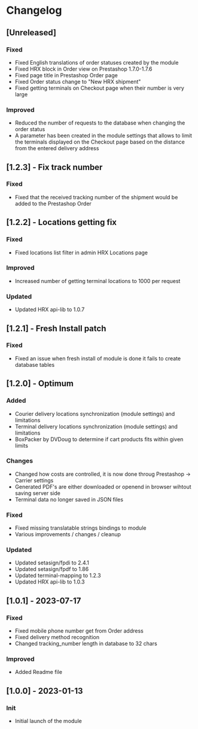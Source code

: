 # Changelog

## [Unreleased]
### Fixed
- Fixed English translations of order statuses created by the module
- Fixed HRX block in Order view on Prestashop 1.7.0-1.7.6
- Fixed page title in Prestashop Order page
- Fixed Order status change to "New HRX shipment"
- Fixed getting terminals on Checkout page when their number is very large

### Improved
- Reduced the number of requests to the database when changing the order status
- A parameter has been created in the module settings that allows to limit the terminals displayed on the Checkout page based on the distance from the entered delivery address

## [1.2.3] - Fix track number
### Fixed
- Fixed that the received tracking number of the shipment would be added to the Prestashop Order

## [1.2.2] - Locations getting fix
### Fixed
- Fixed locations list filter in admin HRX Locations page

### Improved
- Increased number of getting terminal locations to 1000 per request

### Updated
- Updated HRX api-lib to 1.0.7

## [1.2.1] - Fresh Install patch
### Fixed
- Fixed an issue when fresh install of module is done it fails to create database tables

## [1.2.0] - Optimum
### Added
- Courier delivery locations synchronization (module settings) and limitations
- Terminal delivery locations synchronization (module settings) and limitations
- BoxPacker by DVDoug to determine if cart products fits within given limits

### Changes
- Changed how costs are controlled, it is now done throug Prestashop -> Carrier settings
- Generated PDF's are either downloaded or openend in browser wihtout saving server side
- Terminal data no longer saved in JSON files

### Fixed
- Fixed missing translatable strings bindings to module
- Various improvements / changes / cleanup

### Updated
- Updated setasign/fpdi to 2.4.1
- Updated setasign/fpdf to 1.86
- Updated terminal-mapping to 1.2.3
- Updated HRX api-lib to 1.0.3 

## [1.0.1] - 2023-07-17
### Fixed
- Fixed mobile phone number get from Order address
- Fixed delivery method recognition
- Changed tracking_number length in database to 32 chars

### Improved
- Added Readme file

## [1.0.0] - 2023-01-13
### Init
- Initial launch of the module
